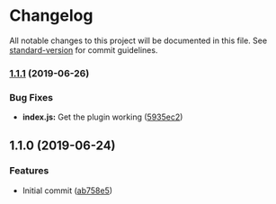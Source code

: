 # Changelog

All notable changes to this project will be documented in this file. See [standard-version](https://github.com/conventional-changelog/standard-version) for commit guidelines.

### [1.1.1](https://github.com/bluepropane/js-output-file-webpack-plugin/compare/v1.1.0...v1.1.1) (2019-06-26)


### Bug Fixes

* **index.js:** Get the plugin working ([5935ec2](https://github.com/bluepropane/js-output-file-webpack-plugin/commit/5935ec2))



## 1.1.0 (2019-06-24)


### Features

* Initial commit ([ab758e5](https://github.com/bluepropane/js-output-file-webpack-plugin/commit/ab758e5))
